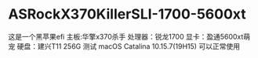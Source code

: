 # ASRockX370KillerSLI-1700-5600xt
这是一个黑苹果efi
       主板:华擎x370杀手
       处理器：锐龙1700
       显卡：盈通5600xt萌宠
       硬盘：建兴T11 256G
测试  macOS Catalina 10.15.7(19H15) 可以正常使用
       
